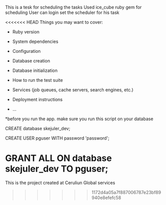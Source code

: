 This is a tesk for scheduling the tasks
Used ice_cube ruby gem for scheduling
User can login set the scheduler for his task


<<<<<<< HEAD
Things you may want to cover:

* Ruby version

* System dependencies

* Configuration

* Database creation

* Database initialization

* How to run the test suite

* Services (job queues, cache servers, search engines, etc.)

* Deployment instructions

* ...

*before you run the app. make sure you run this script on your database

CREATE database skejuler_dev;

CREATE USER pguser  WITH password 'password';

GRANT ALL ON database skejuler_dev TO pguser;
=======
This is the project created at Ceruliun Global services
>>>>>>> 1172d4a05a7f887006787e23bf89940e8efefc58
